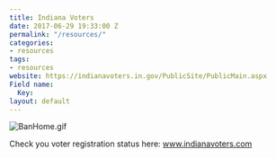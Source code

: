 ```yaml
---
title: Indiana Voters
date: 2017-06-29 19:33:00 Z
permalink: "/resources/"
categories:
- resources
tags:
- resources
website: https://indianavoters.in.gov/PublicSite/PublicMain.aspx
Field name:
  Key: 
layout: default
---
```


![BanHome.gif](/uploads/BanHome.gif)

Check you voter registration status here: www.indianavoters.com